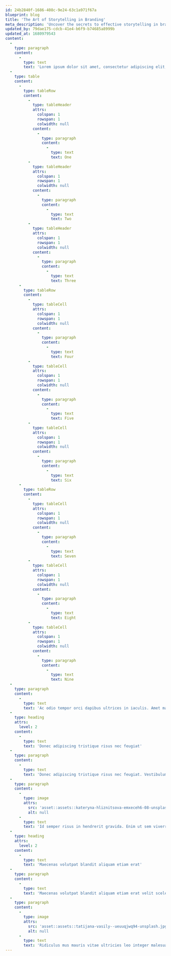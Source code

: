 ```yaml
---
id: 24b2840f-1686-408c-9e24-63c1a971f67a
blueprint: blog
title: 'The Art of Storytelling in Branding'
meta_description: 'Uncover the secrets to effective storytelling in branding and learn how to create memorable, emotional connections with your target audience.'
updated_by: 79dae175-cdcb-41e4-b6f9-b74685a8999b
updated_at: 1680979543
content:
  -
    type: paragraph
    content:
      -
        type: text
        text: 'Lorem ipsum dolor sit amet, consectetur adipiscing elit, sed do eiusmod tempor incididunt ut labore et dolore magna aliqua. Netus et malesuada fames ac. In eu mi bibendum neque egestas congue quisque. Tortor aliquam nulla facilisi cras fermentum odio eu feugiat pretium. Morbi tempus iaculis urna id volutpat lacus laoreet. Arcu vitae elementum curabitur vitae nunc sed. Cursus metus aliquam eleifend mi. Ullamcorper dignissim cras tincidunt lobortis feugiat vivamus at augue eget.'
  -
    type: table
    content:
      -
        type: tableRow
        content:
          -
            type: tableHeader
            attrs:
              colspan: 1
              rowspan: 1
              colwidth: null
            content:
              -
                type: paragraph
                content:
                  -
                    type: text
                    text: One
          -
            type: tableHeader
            attrs:
              colspan: 1
              rowspan: 1
              colwidth: null
            content:
              -
                type: paragraph
                content:
                  -
                    type: text
                    text: Two
          -
            type: tableHeader
            attrs:
              colspan: 1
              rowspan: 1
              colwidth: null
            content:
              -
                type: paragraph
                content:
                  -
                    type: text
                    text: Three
      -
        type: tableRow
        content:
          -
            type: tableCell
            attrs:
              colspan: 1
              rowspan: 1
              colwidth: null
            content:
              -
                type: paragraph
                content:
                  -
                    type: text
                    text: Four
          -
            type: tableCell
            attrs:
              colspan: 1
              rowspan: 1
              colwidth: null
            content:
              -
                type: paragraph
                content:
                  -
                    type: text
                    text: Five
          -
            type: tableCell
            attrs:
              colspan: 1
              rowspan: 1
              colwidth: null
            content:
              -
                type: paragraph
                content:
                  -
                    type: text
                    text: Six
      -
        type: tableRow
        content:
          -
            type: tableCell
            attrs:
              colspan: 1
              rowspan: 1
              colwidth: null
            content:
              -
                type: paragraph
                content:
                  -
                    type: text
                    text: Seven
          -
            type: tableCell
            attrs:
              colspan: 1
              rowspan: 1
              colwidth: null
            content:
              -
                type: paragraph
                content:
                  -
                    type: text
                    text: Eight
          -
            type: tableCell
            attrs:
              colspan: 1
              rowspan: 1
              colwidth: null
            content:
              -
                type: paragraph
                content:
                  -
                    type: text
                    text: Nine
  -
    type: paragraph
    content:
      -
        type: text
        text: 'Ac odio tempor orci dapibus ultrices in iaculis. Amet mauris commodo quis imperdiet massa tincidunt. Nibh mauris cursus mattis molestie a. Dapibus ultrices in iaculis nunc sed augue.'
  -
    type: heading
    attrs:
      level: 2
    content:
      -
        type: text
        text: 'Donec adipiscing tristique risus nec feugiat'
  -
    type: paragraph
    content:
      -
        type: text
        text: 'Donec adipiscing tristique risus nec feugiat. Vestibulum lectus mauris ultrices eros in cursus turpis massa. Convallis aenean et tortor at risus viverra adipiscing at. A diam sollicitudin tempor id eu. Elit duis tristique sollicitudin nibh sit amet commodo nulla facilisi. Imperdiet dui accumsan sit amet nulla facilisi morbi. Auctor augue mauris augue neque gravida in fermentum et sollicitudin. Elit pellentesque habitant morbi tristique senectus et netus et malesuada. Vitae semper quis lectus nulla at volutpat diam ut. Senectus et netus et malesuada fames ac. Amet porttitor eget dolor morbi non arcu risus quis.'
  -
    type: paragraph
    content:
      -
        type: image
        attrs:
          src: 'asset::assets::kateryna-hliznitsova-emxeceh6-08-unsplash.jpg'
          alt: null
      -
        type: text
        text: 'Id semper risus in hendrerit gravida. Enim ut sem viverra aliquet. Faucibus in ornare quam viverra. Viverra nam libero justo laoreet sit amet cursus sit amet. Integer enim neque volutpat ac tincidunt vitae semper quis. Potenti nullam ac tortor vitae purus faucibus ornare suspendisse sed. Placerat duis ultricies lacus sed turpis tincidunt id aliquet. Ultricies leo integer malesuada nunc vel risus commodo. Morbi tristique senectus et netus et malesuada fames ac. Ut tristique et egestas quis ipsum suspendisse ultrices gravida. Orci porta non pulvinar neque laoreet suspendisse interdum consectetur. Consequat id porta nibh venenatis. Consectetur a erat nam at lectus urna duis. Mauris sit amet massa vitae tortor condimentum lacinia quis vel. Arcu dui vivamus arcu felis bibendum. Nulla porttitor massa id neque aliquam vestibulum morbi blandit cursus. Sollicitudin tempor id eu nisl nunc mi ipsum faucibus.'
  -
    type: heading
    attrs:
      level: 2
    content:
      -
        type: text
        text: 'Maecenas volutpat blandit aliquam etiam erat'
  -
    type: paragraph
    content:
      -
        type: text
        text: 'Maecenas volutpat blandit aliquam etiam erat velit scelerisque. Phasellus faucibus scelerisque eleifend donec pretium vulputate sapien. Dignissim diam quis enim lobortis. Et ligula ullamcorper malesuada proin libero nunc consequat. Mauris augue neque gravida in. Tempus egestas sed sed risus pretium quam vulputate dignissim suspendisse. Fermentum leo vel orci porta non pulvinar neque. Sem integer vitae justo eget magna. Sed augue lacus viverra vitae congue eu consequat ac. Arcu dui vivamus arcu felis bibendum. Ipsum dolor sit amet consectetur adipiscing elit pellentesque habitant morbi. Mi ipsum faucibus vitae aliquet nec ullamcorper. Faucibus a pellentesque sit amet porttitor eget dolor morbi. Tincidunt nunc pulvinar sapien et ligula ullamcorper. Morbi enim nunc faucibus a. Sed turpis tincidunt id aliquet risus feugiat in ante.'
  -
    type: paragraph
    content:
      -
        type: image
        attrs:
          src: 'asset::assets::tatijana-vasily--ueuuqjwq94-unsplash.jpg'
          alt: null
      -
        type: text
        text: 'Ridiculus mus mauris vitae ultricies leo integer malesuada nunc. Non curabitur gravida arcu ac tortor. Proin fermentum leo vel orci porta non pulvinar neque laoreet. Mi proin sed libero enim sed faucibus turpis in. At elementum eu facilisis sed odio morbi quis. Quam lacus suspendisse faucibus interdum posuere lorem. Id venenatis a condimentum vitae sapien pellentesque habitant. Mi eget mauris pharetra et. Dictum non consectetur a erat nam at. Vulputate ut pharetra sit amet aliquam id diam maecenas ultricies. Semper quis lectus nulla at volutpat diam. Semper auctor neque vitae tempus quam.'
---
```

